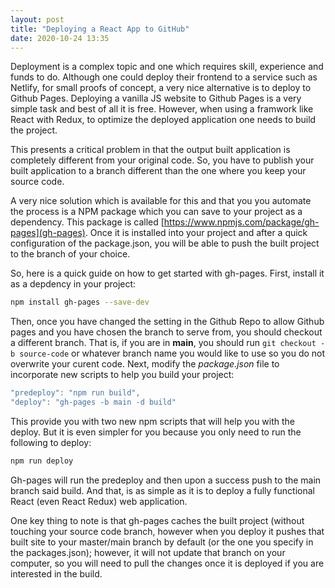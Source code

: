 ```yaml
---
layout: post
title: "Deploying a React App to GitHub"
date: 2020-10-24 13:35
---
```


Deployment is a complex topic and one which requires skill, experience and funds to do.
Although one could deploy their frontend to a service such as Netlify, for small proofs of concept, a very nice alternative is to deploy to Github Pages.
Deploying a vanilla JS  website to Github Pages is a very simple task and best of all it is free.
However, when using a framwork like React with Redux, to optimize the deployed application one needs to build the project.

This presents a critical problem in that the output built application is completely different from your original code.
So, you have to publish your built application to a branch different than the one where you keep your source code.

A very nice solution which is available for this and that you you automate the process is a NPM package which you can save to your project as a dependency.
This package is called [https://www.npmjs.com/package/gh-pages](gh-pages). Once it is installed into your project and after a quick configuration of the package.json, you will be able to push the built project to the branch of your choice.

So, here is a quick guide on how to get started with gh-pages.
First, install it as a depdency in your project:

```bash
npm install gh-pages --save-dev
```

Then, once you have changed the setting in the Github Repo to allow Github pages and you have chosen the branch to serve from, you should checkout a different branch. That is, if you are in **main**, you should run ```git checkout -b source-code``` or whatever branch name you would like to use so you do not overwrite your curent code.
Next, modify the _package.json_ file to incorporate new scripts to help you build your project:

```javascript
"predeploy": "npm run build",
"deploy": "gh-pages -b main -d build"
```

This provide you with two new npm scripts that will help you with the deploy. But it is even simpler for you because you only need to run the following to deploy:

```bash
npm run deploy
```

Gh-pages will run the predeploy and then upon a success push to the main branch said build. And that, is as simple as it is to deploy a fully functional React (even React Redux) web application.

One key thing to note is that gh-pages caches the built project (without touching your source code branch, however when you deploy it pushes that built site to your master/main branch by default (or the one you specify in the packages.json); however, it will not update that branch on your computer, so you will need to pull the changes once it is deployed if you are interested in the build.
